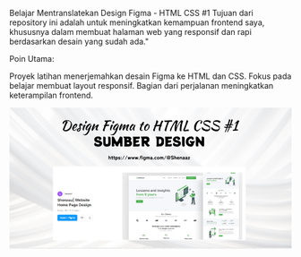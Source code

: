 Belajar Mentranslatekan Design Figma - HTML CSS #1
Tujuan dari repository ini adalah untuk meningkatkan kemampuan frontend saya, khususnya dalam membuat halaman web yang responsif dan rapi berdasarkan desain yang sudah ada."

Poin Utama:

Proyek latihan menerjemahkan desain Figma ke HTML dan CSS.
Fokus pada belajar membuat layout responsif.
Bagian dari perjalanan meningkatkan keterampilan frontend.

![Img 1](asset/thumbnail.png)
